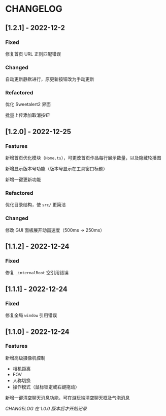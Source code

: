 # CHANGELOG

## [1.2.1] - 2022-12-2

### Fixed

修复首页 URL 正则匹配错误

### Changed

自动更新静默进行，原更新按钮改为手动更新

### Refactored

优化 Sweetalert2 界面

批量上传添加取消按钮

## [1.2.0] - 2022-12-25

### Features

新增首页优化模块（`Home.ts`），可更改首页作品每行展示数量，以及隐藏轮播图

新增显示版本号功能（版本号显示在工具窗口标题）

新增一键更新功能

### Refactored

优化目录结构，使 `src/` 更简洁

### Changed

修改 GUI 面板展开动画速度（500ms -> 250ms）

## [1.1.2] - 2022-12-24

### Fixed

修复 `_internalRoot` 空引用错误

## [1.1.1] - 2022-12-24

### Fixed

修复全局 `window` 引用错误

## [1.1.0] - 2022-12-24

### Features

新增高级摄像机控制

- 相机距离
- FOV
- 人称切换
- 操作模式（鼠标锁定或右键拖动）

新增一键清空聊天消息功能，可在游玩端清空聊天框及气泡消息

_CHANGELOG 在 1.0.0 版本后才开始记录_
